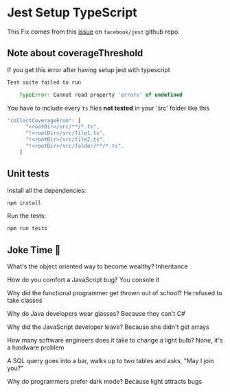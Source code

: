 # Jest Setup TypeScript

This Fix comes from this [issue](https://github.com/facebook/jest/issues/9771#issuecomment-803334274) on `facebook/jest` github repo.

## Note about coverageThreshold

If you get this error after having setup jest with typescript

```js
Test suite failed to run

    TypeError: Cannot read property 'errors' of undefined
```

You have to include every `ts` files **not tested** in your 'src' folder like this

```js
"collectCoverageFrom": [
      "<rootDir>/src/**/*.ts",
      "!<rootDir>/src/file1.ts",
      "!<rootDir>/src/file2.ts",
      "!<rootDir>/src/folder/**/*.ts",
    ]
```

## Unit tests

Install all the dependencies:

```sh
npm install
```

Run the tests:

```sh
npm run tests
```

## Joke Time 🤣

What's the object oriented way to become wealthy? Inheritance

How do you comfort a JavaScript bug? You console it

Why did the functional programmer get thrown out of school? He refused to take classes

Why do Java developers wear glasses? Because they can't C#

Why did the JavaScript developer leave? Because she didn't get arrays

How many software engineers does it take to change a light bulb? None, it's a hardware problem

A SQL query goes into a bar, walks up to two tables and asks, "May I join you?"

Why do programmers prefer dark mode? Because light attracts bugs